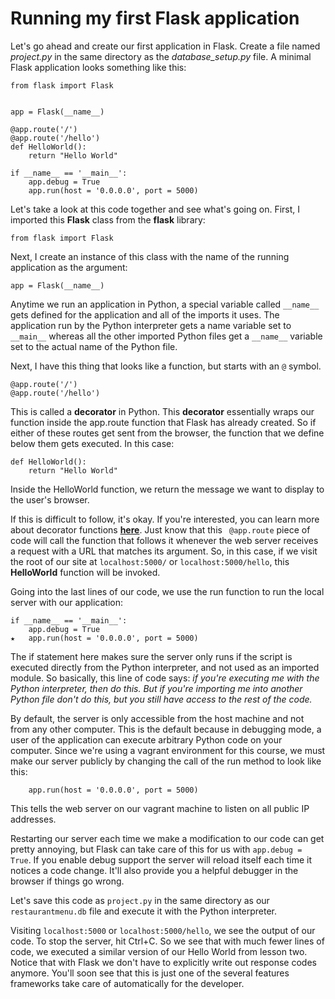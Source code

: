 # Running my first Flask application

Let's go ahead and create our first application in Flask. Create a file named *project.py* in the same directory as the *database_setup.py* file. A minimal Flask application looks something like this:

```
from flask import Flask


app = Flask(__name__)

@app.route('/')
@app.route('/hello')
def HelloWorld():
    return "Hello World"

if __name__ == '__main__':
    app.debug = True
    app.run(host = '0.0.0.0', port = 5000)

```
Let's take a look at this code together and see what's going on. First, I imported this **Flask** class from the **flask** library:
```
from flask import Flask
```
Next, I create an instance of this class with the name of the running application as the argument:
```
app = Flask(__name__)
```
Anytime we run an application in Python, a special variable called `__name__` gets defined for the application and all of the imports it uses. The application run by the Python interpreter gets a name variable set to `__main__` whereas all the other imported Python files get a `__name__` variable set to the actual name of the Python file.

Next, I have this thing that looks like a function, but starts with an `@` symbol.
```
@app.route('/')
@app.route('/hello')
```
This is called a **decorator** in Python. This **decorator** essentially wraps our function inside the app.route function that Flask has already created. So if either of these routes get sent from the browser, the function that we define below them gets executed. In this case:
```
def HelloWorld():
    return "Hello World"
```
Inside the HelloWorld function, we return the message we want to display to the user's browser.

If this is difficult to follow, it's okay. If you're interested, you can learn more about decorator functions **[here](http://simeonfranklin.com/blog/2012/jul/1/python-decorators-in-12-steps/)**. Just know that this ` @app.route` piece of code will call the function that follows it whenever the web server receives a request with a URL that matches its argument. So, in this case, if we visit the root of our site at `localhost:5000/` or `localhost:5000/hello`, this **HelloWorld** function will be invoked.

Going into the last lines of our code, we use the run function to run the local server with our application:
```
if __name__ == '__main__':
    app.debug = True
★   app.run(host = '0.0.0.0', port = 5000)
```
The if statement here makes sure the server only runs if the script is executed directly from the Python interpreter, and not used as an imported module. So basically, this line of code says: *if you're executing me with the Python interpreter, then do this. But if you're importing me into another Python file don't do this, but you still have access to the rest of the code.*

By default, the server is only accessible from the host machine and not from any other computer. This is the default because in debugging mode, a user of the application can execute arbitrary Python code on your computer. Since we're using a vagrant environment for this course, we must make our server publicly by changing the call of the run method to look like this:

```
    app.run(host = '0.0.0.0', port = 5000)
```
 This tells the web server on our vagrant machine to listen on all public IP addresses.

 Restarting our server each time we make a modification to our code can get pretty annoying, but Flask can take care of this for us with `app.debug = True`. If you enable debug support the server will reload itself each time it notices a code change. It'll also provide you a helpful debugger in the browser if things go wrong.

Let's save this code as `project.py` in the same directory as our `restaurantmenu.db` file and execute it with the Python interpreter.

Visiting `localhost:5000` or `localhost:5000/hello`, we see the output of our code. To stop the server, hit Ctrl+C. So we see that with much fewer lines of code, we executed a similar version of our Hello World from lesson two. Notice that with Flask we don't have to explicitly write out response codes anymore. You'll soon see that this is just one of the several features frameworks take care of automatically for the developer.
